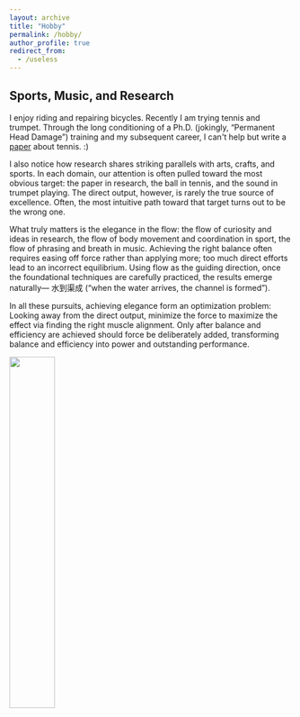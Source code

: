 ```yaml
---
layout: archive
title: "Hobby"
permalink: /hobby/
author_profile: true
redirect_from:
  - /useless
---
```


Sports, Music, and Research
-----
I enjoy riding and repairing bicycles. Recently I am trying tennis and trumpet. Through the long conditioning of a Ph.D. (jokingly, “Permanent Head Damage”) training and my subsequent career, I can't help but write a [paper](https://tennis-ans.github.io) about tennis. :)

I also notice how research shares striking parallels with arts, crafts, and sports. 
In each domain, our attention is often pulled toward the most obvious target: the paper in research, 
the ball in tennis, and the sound in trumpet playing. The direct output, however, is rarely the true source of excellence. 
Often, the most intuitive path toward that target turns out to be the wrong one.

What truly matters is the elegance in the flow: the flow of curiosity and ideas in research, 
the flow of body movement and coordination in sport, the flow of phrasing and breath in music. 
Achieving the right balance often requires easing off force rather than applying more; 
too much direct efforts lead to an incorrect equilibrium. Using flow as the guiding direction, 
once the foundational techniques are carefully practiced, the results emerge naturally—
水到渠成 (“when the water arrives, the channel is formed”).

In all these pursuits, achieving elegance form an optimization problem: Looking away from the direct output, 
minimize the force to maximize the effect via finding the right muscle alignment. Only after 
balance and efficiency are achieved should force be deliberately added, 
transforming balance and efficiency into power and outstanding performance.

<img src="https://www.comp.nus.edu.sg/~liangzk/images/hobbies.jpg" width="40%">

